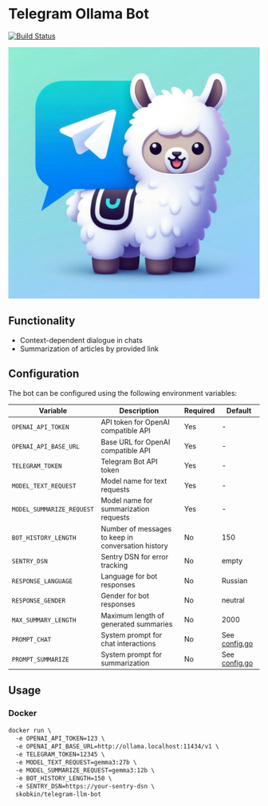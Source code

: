 # Telegram Ollama Bot

[![Build Status](https://ci.skobk.in/api/badges/skobkin/telegram-ollama-reply-bot/status.svg)](https://ci.skobk.in/skobkin/telegram-ollama-reply-bot)

![Project Banner](/img/banner.jpeg)

## Functionality

- Context-dependent dialogue in chats
- Summarization of articles by provided link

## Configuration

The bot can be configured using the following environment variables:

| Variable                  | Description                                        | Required | Default |
|---------------------------|----------------------------------------------------|----------|--------|
| `OPENAI_API_TOKEN`        | API token for OpenAI compatible API                | Yes      | -      |
| `OPENAI_API_BASE_URL`     | Base URL for OpenAI compatible API                 | Yes      | -      |
| `TELEGRAM_TOKEN`          | Telegram Bot API token                             | Yes      | -      |
| `MODEL_TEXT_REQUEST`      | Model name for text requests                       | Yes      | -      |
| `MODEL_SUMMARIZE_REQUEST` | Model name for summarization requests              | Yes      | -      |
| `BOT_HISTORY_LENGTH`      | Number of messages to keep in conversation history | No       | 150    |
| `SENTRY_DSN`              | Sentry DSN for error tracking                      | No       | empty  |
| `RESPONSE_LANGUAGE`       | Language for bot responses                          | No       | Russian |
| `RESPONSE_GENDER`         | Gender for bot responses                            | No       | neutral |
| `MAX_SUMMARY_LENGTH`      | Maximum length of generated summaries              | No       | 2000   |
| `PROMPT_CHAT`             | System prompt for chat interactions                 | No       | See [config.go](config/config.go) |
| `PROMPT_SUMMARIZE`        | System prompt for summarization                    | No       | See [config.go](config/config.go) |

## Usage

### Docker

```shell
docker run \
  -e OPENAI_API_TOKEN=123 \
  -e OPENAI_API_BASE_URL=http://ollama.localhost:11434/v1 \
  -e TELEGRAM_TOKEN=12345 \
  -e MODEL_TEXT_REQUEST=gemma3:27b \
  -e MODEL_SUMMARIZE_REQUEST=gemma3:12b \
  -e BOT_HISTORY_LENGTH=150 \
  -e SENTRY_DSN=https://your-sentry-dsn \
  skobkin/telegram-llm-bot
```
